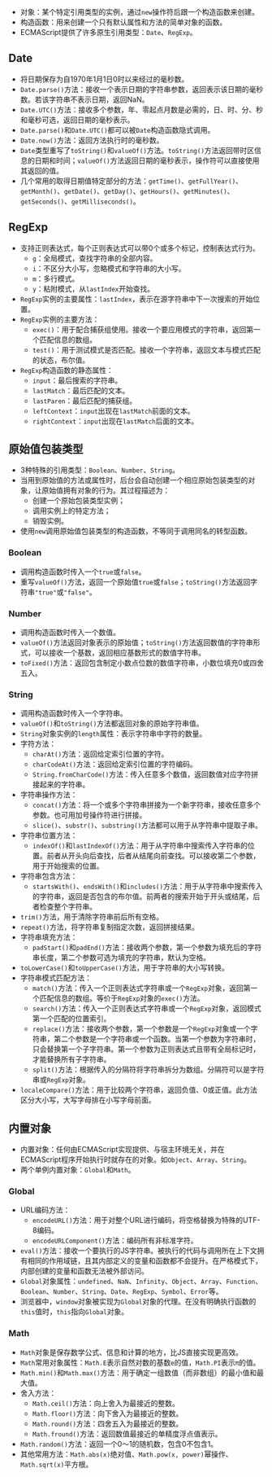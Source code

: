 * 对象：某个特定引用类型的实例，通过`new`操作符后跟一个构造函数来创建。
* 构造函数：用来创建一个只有默认属性和方法的简单对象的函数。
* ECMAScript提供了许多原生引用类型：`Date`、`RegExp`。
## Date
* 将日期保存为自1970年1月1日0时以来经过的毫秒数。
* `Date.parse()`方法：接收一个表示日期的字符串参数，返回表示该日期的毫秒数。若该字符串不表示日期，返回NaN。
* `Date.UTC()`方法：接收多个参数，年、零起点月数是必需的，日、时、分、秒和毫秒可选，返回日期的毫秒表示。
* `Date.parse()`和`Date.UTC()`都可以被`Date`构造函数隐式调用。
* `Date.now()`方法：返回方法执行时的毫秒数。
* `Date`类型重写了`toString()`和`valueOf()`方法。`toString()`方法返回带时区信息的日期和时间；`valueOf()`方法返回日期的毫秒表示，操作符可以直接使用其返回的值。
* 几个常用的取得日期值特定部分的方法：`getTime()`、`getFullYear()`、`getMonth()`、`getDate()`、`getDay()`、`getHours()`、`getMinutes()`、`getSeconds()`、`getMilliseconds()`。

## RegExp
* 支持正则表达式，每个正则表达式可以带0个或多个标记，控制表达式行为。
	* `g`：全局模式，查找字符串的全部内容。
	* `i`：不区分大小写，忽略模式和字符串的大小写。
	* `m`：多行模式。
	* `y`：粘附模式，从`lastIndex`开始查找。
* `RegExp`实例的主要属性：`lastIndex`，表示在源字符串中下一次搜索的开始位置。
* `RegExp`实例的主要方法：
	* `exec()`：用于配合捕获组使用。接收一个要应用模式的字符串，返回第一个匹配信息的数组。
	* `test()`：用于测试模式是否匹配。接收一个字符串，返回文本与模式匹配的状态，布尔值。
* `RegExp`构造函数的静态属性：
	* `input`：最后搜索的字符串。
	* `lastMatch`：最后匹配的文本。
	* `lastParen`：最后匹配的捕获组。
	* `leftContext`：`input`出现在`lastMatch`前面的文本。
	* `rightContext`：`input`出现在`lastMatch`后面的文本。

## 原始值包装类型
* 3种特殊的引用类型：`Boolean`、`Number`、`String`。
* 当用到原始值的方法或属性时，后台会自动创建一个相应原始包装类型的对象，让原始值拥有对象的行为。其过程描述为：
	* 创建一个原始包装类型实例；
	* 调用实例上的特定方法；
	* 销毁实例。
* 使用`new`调用原始值包装类型的构造函数，不等同于调用同名的转型函数。
### Boolean
* 调用构造函数时传入一个`true`或`false`。
* 重写`valueOf()`方法，返回一个原始值`true`或`false`；`toString()`方法返回字符串`"true"`或`"false"`。

### Number
* 调用构造函数时传入一个数值。
* `valueOf()`方法返回对象表示的原始值；`toString()`方法返回数值的字符串形式，可以接收一个基数，返回相应基数形式的数值字符串。
* `toFixed()`方法：返回包含制定小数点位数的数值字符串，小数位填充0或四舍五入。

### String
* 调用构造函数时传入一个字符串。
* `valueOf()`和`toString()`方法都返回对象的原始字符串值。
* `String`对象实例的`length`属性：表示字符串中字符的数量。
* 字符方法：
	* `charAt()`方法：返回给定索引位置的字符。
	* `charCodeAt()`方法：返回给定索引位置的字符编码。
	* `String.fromCharCode()`方法：传入任意多个数值，返回数值对应字符拼接起来的字符串。
* 字符串操作方法：
	* `concat()`方法：将一个或多个字符串拼接为一个新字符串，接收任意多个参数。也可用加号操作符进行拼接。
	* `slice()`、`substr()`、`substring()`方法都可以用于从字符串中提取子串。
* 字符串位置方法：
	* `indexOf()`和`lastIndexOf()`方法：用于从字符串中搜索传入字符串的位置。前者从开头向后查找，后者从结尾向前查找。可以接收第二个参数，用于开始搜索的位置。
* 字符串包含方法：
	* `startsWith()`、`endsWith()`和`includes()`方法：用于从字符串中搜索传入的字符串，返回是否包含的布尔值。前两者的搜索开始于开头或结尾，后者检查整个字符串。
* `trim()`方法，用于清除字符串前后所有空格。
* `repeat()`方法，将字符串复制指定次数，返回拼接结果。
* 字符串填充方法：
	* `padStart()`和`padEnd()`方法：接收两个参数，第一个参数为填充后的字符串长度，第二个参数可选为填充的字符串，默认为空格。
* `toLowerCase()`和`toUpperCase()`方法，用于字符串的大小写转换。
* 字符串模式匹配方法：
	* `match()`方法：传入一个正则表达式字符串或一个`RegExp`对象，返回第一个匹配信息的数组。等价于`RegExp`对象的`exec()`方法。
	* `search()`方法：传入一个正则表达式字符串或一个`RegExp`对象，返回模式第一个匹配的位置索引。
	* `replace()`方法：接收两个参数，第一个参数是一个`RegExp`对象或一个字符串，第二个参数是一个字符串或一个函数。当第一个参数为字符串时，只会替换第一个子字符串。第一个参数为正则表达式且带有全局标记时，才能替换所有子字符串。
	* `split()`方法：根据传入的分隔符将字符串拆分为数组。分隔符可以是字符串或`RegExp`对象。
* `localeCompare()`方法：用于比较两个字符串，返回负值、0或正值。此方法区分大小写，大写字母排在小写字母前面。

## 内置对象
* 内置对象：任何由ECMAScript实现提供、与宿主环境无关，并在ECMAScript程序开始执行时就存在的对象。如`Object`、`Array`、`String`。
* 两个单例内置对象：`Global`和`Math`。
### Global
* URL编码方法：
	* `encodeURL()`方法：用于对整个URL进行编码，将空格替换为特殊的UTF-8编码。
	* `encodeURLComponent()`方法：编码所有非标准字符。
* `eval()`方法：接收一个要执行的JS字符串。被执行的代码与调用所在上下文拥有相同的作用域链，且其内部定义的变量和函数都不会提升。在严格模式下，内部创建的变量和函数无法被外部访问。
* `Global`对象属性：`undefined`、`NaN`、`Infinity`、`Object`、`Array`、`Function`、`Boolean`、`Number`、`String`、`Date`、`RegExp`、`Symbol`、`Error`等。
* 浏览器中，`window`对象被实现为`Global`对象的代理。在没有明确执行函数的`this`值时，`this`指向`Global`对象。

### Math
* `Math`对象是保存数学公式、信息和计算的地方，比JS直接实现更高效。
* `Math`常用对象属性：`Math.E`表示自然对数的基数`e`的值，`Math.PI`表示`π`的值。
* `Math.min()`和`Math.max()`方法：用于确定一组数值（而非数组）的最小值和最大值。
* 舍入方法：
	* `Math.ceil()`方法：向上舍入为最接近的整数。
	* `Math.floor()`方法：向下舍入为最接近的整数。
	* `Math.round()`方法：四舍五入为最接近的整数。
	* `Math.fround()`方法：返回数值最接近的单精度浮点值表示。
* `Math.random()`方法：返回一个0～1的随机数，包含0不包含1。
* 其他常用方法：`Math.abs(x)`绝对值、`Math.pow(x, power)`幂操作、`Math.sqrt(x)`平方根。